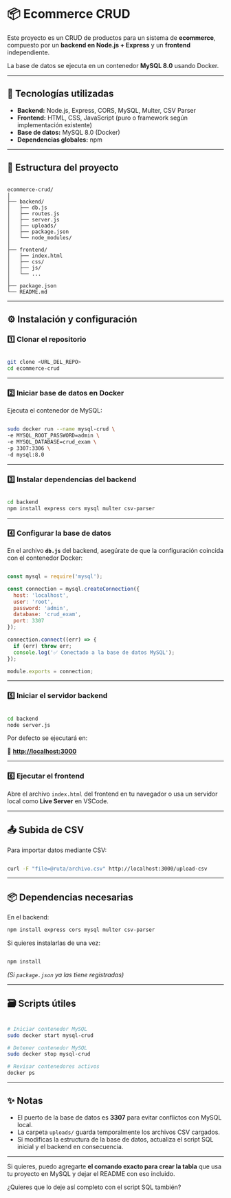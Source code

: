 # 📦 Ecommerce CRUD

Este proyecto es un CRUD de productos para un sistema de **ecommerce**, compuesto por un **backend en Node.js + Express** y un **frontend** independiente.

La base de datos se ejecuta en un contenedor **MySQL 8.0** usando Docker.

---

## 🚀 Tecnologías utilizadas

- **Backend:** Node.js, Express, CORS, MySQL, Multer, CSV Parser
- **Frontend:** HTML, CSS, JavaScript (puro o framework según implementación existente)
- **Base de datos:** MySQL 8.0 (Docker)
- **Dependencias globales:** npm

---

## 📂 Estructura del proyecto

```

ecommerce-crud/
│
├── backend/
│   ├── db.js
│   ├── routes.js
│   ├── server.js
│   ├── uploads/
│   ├── package.json
│   └── node_modules/
│
├── frontend/
│   ├── index.html
│   ├── css/
│   ├── js/
│   └── ...
│
├── package.json
└── README.md

```

---

## ⚙️ Instalación y configuración

### 1️⃣ Clonar el repositorio

```bash

git clone <URL_DEL_REPO>
cd ecommerce-crud

```

---

### 2️⃣ Iniciar base de datos en Docker

Ejecuta el contenedor de MySQL:

```bash

sudo docker run --name mysql-crud \
-e MYSQL_ROOT_PASSWORD=admin \
-e MYSQL_DATABASE=crud_exam \
-p 3307:3306 \
-d mysql:8.0

```

---

### 3️⃣ Instalar dependencias del backend

```bash

cd backend
npm install express cors mysql multer csv-parser

```

---

### 4️⃣ Configurar la base de datos

En el archivo **`db.js`** del backend, asegúrate de que la configuración coincida con el contenedor Docker:

```jsx

const mysql = require('mysql');

const connection = mysql.createConnection({
  host: 'localhost',
  user: 'root',
  password: 'admin',
  database: 'crud_exam',
  port: 3307
});

connection.connect((err) => {
  if (err) throw err;
  console.log('✅ Conectado a la base de datos MySQL');
});

module.exports = connection;

```

---

### 5️⃣ Iniciar el servidor backend

```bash

cd backend
node server.js

```

Por defecto se ejecutará en:

📍 [**http://localhost:3000**](http://localhost:3000/)

---

### 6️⃣ Ejecutar el frontend

Abre el archivo `index.html` del frontend en tu navegador o usa un servidor local como **Live Server** en VSCode.

---

## 📤 Subida de CSV

Para importar datos mediante CSV:

```bash

curl -F "file=@ruta/archivo.csv" http://localhost:3000/upload-csv

```

---

## 📦 Dependencias necesarias

En el backend:

```bash
npm install express cors mysql multer csv-parser

```

Si quieres instalarlas de una vez:

```bash

npm install

```

*(Si `package.json` ya las tiene registradas)*

---

## 🗃 Scripts útiles

```bash

# Iniciar contenedor MySQL
sudo docker start mysql-crud

# Detener contenedor MySQL
sudo docker stop mysql-crud

# Revisar contenedores activos
docker ps

```

---

## ✨ Notas

- El puerto de la base de datos es **3307** para evitar conflictos con MySQL local.
- La carpeta `uploads/` guarda temporalmente los archivos CSV cargados.
- Si modificas la estructura de la base de datos, actualiza el script SQL inicial y el backend en consecuencia.

---

Si quieres, puedo agregarte **el comando exacto para crear la tabla** que usa tu proyecto en MySQL y dejar el README con eso incluido.

¿Quieres que lo deje así completo con el script SQL también?
